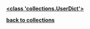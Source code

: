 [**<class 'collections.UserDict'>**](/modules/collections/UserDict/)

[**back to collections**](/modules/collections/)